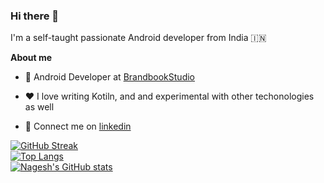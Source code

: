 ### Hi there 👋

<!--
**Nageshks/nageshks** is a ✨ _special_ ✨ repository because its `README.md` (this file) appears on your GitHub profile.

Here are some ideas to get you started:

- 🔭 I’m currently working on ...
- 🌱 I’m currently learning ...
- 👯 I’m looking to collaborate on ...
- 🤔 I’m looking for help with ...
- 💬 Ask me about ...
- 📫 How to reach me: ...
- 😄 Pronouns: ...
- ⚡ Fun fact: ...
-->

I'm a self-taught passionate Android developer from India 🇮🇳

**About me**

- 💼 Android Developer at [BrandbookStudio](http://brandb.in/)

- ❤️ I love writing Kotiln, and and experimental with other techonologies as well

- 💬 Connect me on [linkedin](https://www.linkedin.com/in/nageshempire)

<a href="https://git.io/streak-stats"><img src="https://github-readme-streak-stats.herokuapp.com?user=nageshks&theme=transparent" alt="GitHub Streak" /></a>
<br />
[![Top Langs](https://github-readme-stats.vercel.app/api/top-langs/?username=nageshks&theme=transparent)](https://github.com/nageshks)
<br />
[![Nagesh's GitHub stats](https://github-readme-stats.vercel.app/api?username=nageshks&theme=transparent&show_icons=true)](https://github.com/nageshks)

